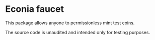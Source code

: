 # Econia faucet

This package allows anyone to permissionless mint test coins.

The source code is unaudited and intended only for testing purposes.
